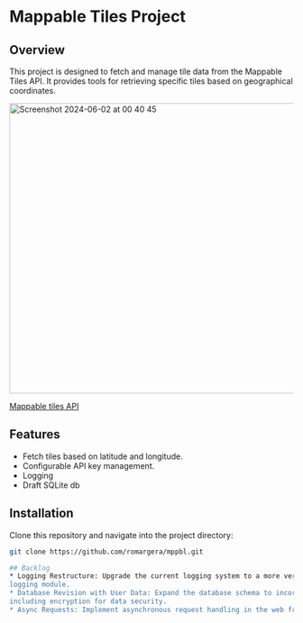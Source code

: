 # Mappable Tiles Project

## Overview
This project is designed to fetch and manage tile data from the Mappable Tiles API. It provides tools for retrieving 
specific tiles based on geographical coordinates.

<img width="515" alt="Screenshot 2024-06-02 at 00 40 45" src="https://github.com/romargera/mppbl/assets/38214823/f30f8afa-b340-43c6-aa57-c14c2149867f">

[Mappable tiles API](https://mappable.world/docs/tiles-api/index.html)

## Features
- Fetch tiles based on latitude and longitude.
- Configurable API key management.
- Logging
- Draft SQLite db

## Installation
Clone this repository and navigate into the project directory:
```bash
git clone https://github.com/romargera/mppbl.git

## Backlog
* Logging Restructure: Upgrade the current logging system to a more versatile and dynamic structure using Python's 
logging module.
* Database Revision with User Data: Expand the database schema to incorporate a new user authentication system 
including encryption for data security.
* Async Requests: Implement asynchronous request handling in the web framework to improve concurrency and performance.
